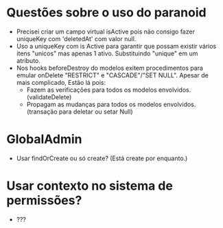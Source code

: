 # Questões sobre o uso do paranoid

- Precisei criar um campo virtual isActive pois não consigo fazer uniqueKey com 'deletedAt' com valor null.
- Uso a uniqueKey com is Active para garantir que possam existir vários itens "unicos" mas apenas 1 ativo. Substituindo "unique" em um atributo.
- Nos hooks beforeDestroy do modelos exitem procedimentos para emular onDelete "RESTRICT" e "CASCADE"/"SET NULL". Apesar de mais complicado, Estão lá pois:
  - Fazem as verificações para todos os modelos envolvidos. (validateDelete)
  - Propagam as mudanças para todos os modelos envolvidos. (transação para deletar ou setar Null)

# GlobalAdmin

- Usar findOrCreate ou só create? (Está create por enquanto.)

# Usar contexto no sistema de permissões?

- ???

